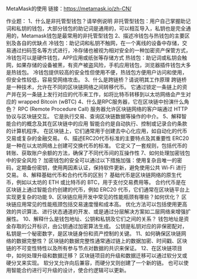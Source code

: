 MetaMask的使用  链接：https://metamask.io/zh-CN/

作业题：
1、什么是非托管型钱包？请举例说明
    非托管型钱包：用户自己掌握助记词和私钥的钱包，大部分钱包的助记词是通用的，可以相互导入，私钥也是完全通用的，Metamask钱包是最常用的非托管型钱包
2、描述冷钱包与热钱包的主要区别及各自的优缺点
    冷钱包：助记词和私钥不触网，在一个离线的设备中存储，交易通过扫码签名等方式进行，冷存储也被视为相对安全的一种加密资产保管方式，冷钱包可以是硬件钱包，APP应用或纸张等存储方式
    热钱包：助记词或私钥会触网，如果存储的设备被黑，有资产被盗风险，手机应用钱包，浏览器插件钱包大多是热钱包。
    冷钱包提供较高的安全性但使用不便，热钱包方便用户访问和使用，但安全性较低，容易受网络攻击。
3、什么是跨链桥？请说明其工作原理
    跨链桥是一种技术，允许在不同的区块链网络之间转移代币。
    它通过锁定一条链上的资产并在另一条链上发行对应的代币来工作，如将比特币转移到以太坊网络会产生对应的 wrapped Bitcoin (wBTC)
4、什么是RPC服务器，它在区块链中扮演什么角色？
    RPC (Remote Procedure Call) 服务器允许区块链网络的客户端通过 HTTP 协议与区块链交互。
    它是执行交易、查询区块链数据等操作的中介。
5、解释智能合约的概念及其在区块链中的应用
    智能合约是自动执行、控制或记录合约条款的计算机程序。
    在区块链上，它们通常用于创建去中心化应用，如自动化的代币交易或复杂的金融交易。
6、描述ERC20代币标准的主要特点及其重要性
    ERC20 是一种在以太坊网络上创建可交换代币的标准。
    它定义了一套规则，包括代币的转账、获取账户余额的方法，确保了不同代币间的互操作性
7、如何处理加密钱包中的安全风险？
    加密钱包的安全可以通过以下措施加强：使用复杂且唯一的密码，定期备份密钥，使用两因素认证，保持软件更新，避免使用公共 Wi-Fi 进行交易。
8、解释基础代币和合约代币的区别？
    基础代币是区块链网络的原生代币，例如以太坊的 ETH 或比特币的 BTC，用于支付交易费用等。
    合约代币是在区块链上通过智能合约创建的代币，例如 ERC20 代币，它们通常在区块链平台上实现更复杂的功能
9、区块链应用开发中常见的性能瓶颈有哪些？如何优化？
    区块链应用常见的性能瓶颈包括交易速度慢和成本高。
    优化方法可以包括使用更高效的共识算法、进行状态通道的开发、或是通过分层解决方案如二层网络来增强扩展性。
10、解释什么是钱包地址、公钥和私钥及它们之间的关系？
    钱包地址是资金存取的公开标识，由公钥通过加密算法生成。
    公钥是私钥对应的非保密配对，私钥是一个秘密数字，是区块链身份和资产控制的关键。
11、如何确保区块链网络的数据完整性？
    区块链的数据完整性通常通过链上的数据加密、时间戳、区块链的不可变性特性以及所有参与节点对数据的共识来保证。
12、在区块链项目中，如何处理升级和数据迁移？
    区块链项目的升级和数据迁移可以通过软分叉或硬分叉来实现。
    软分叉允许向后兼容，而硬分叉则创建了一个新的链。
    也可以使用智能合约进行可升级的设计，使合约逻辑可以更新。

